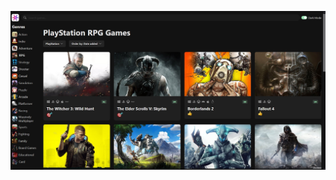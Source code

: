 <a href="https://game-hub-agilbertdev-alexandre-gilberts-projects.vercel.app/"><img src="preview.jpg"/></a>
